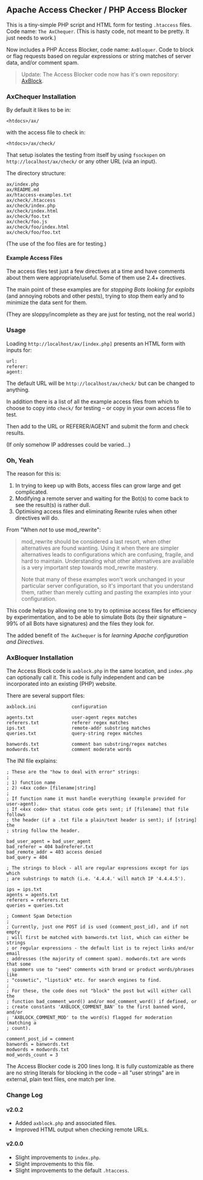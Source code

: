 ## Apache Access Checker / PHP Access Blocker

This is a tiny-simple PHP script and HTML form for testing `.htaccess` files. 
Code name: `The AxChequer`. (This is hasty code, not meant to be pretty. It 
just needs to work.)

Now includes a PHP Access Blocker, code name: `AxBloquer`. Code to block or 
flag requests based on regular expressions or string matches of server data, 
and/or comment spam.

>Update: The Access Blocker code now has it's own repository: 
>[AxBlock](https://github.com/AndovaBegarin/AxBlock).

### AxChequer Installation

By default it likes to be in:

    <htdocs>/ax/

with the access file to check in:

    <htdocs>/ax/check/

That setup isolates the testing from itself by using `fsockopen` on 
`http://localhost/ax/check/` or any other URL (via an input).

The directory structure:

    ax/index.php
    ax/README.md
    ax/htaccess-examples.txt
    ax/check/.htaccess
    ax/check/index.php
    ax/check/index.html
    ax/check/foo.txt
    ax/check/foo.js
    ax/check/foo/index.html
    ax/check/foo/foo.txt
    
(The use of the foo files are for testing.)

#### Example Access Files

The access files test just a few directives at a time and have comments 
about them were appropriate/useful. Some of them use 2.4+ directives.

The main point of these examples are for *stopping Bots looking for exploits* 
(and annoying robots and other pests), trying to stop them early and to 
minimize the data sent for them.

(They are sloppy/incomplete as they are just for testing, not the real world.)

### Usage

Loading `http://localhost/ax/[index.php]` presents an HTML form with 
inputs for:

    url:
    referer:
    agent:

The default URL will be `http://localhost/ax/check/` but can be changed to 
anything.

In addition there is a list of all the example access files from which to 
choose to copy into `check/` for testing &ndash; or copy in your own access 
file to test.

Then add to the URL or REFERER/AGENT and submit the form and check results.

(If only somehow IP addresses could be varied...)

### Oh, Yeah

The reason for this is:

1. In trying to keep up with Bots, access files can grow large and get complicated.
2. Modifying a remote server and waiting for the Bot(s) to come back to see the result(s) is rather dull.
3. Optimising access files and eliminating Rewrite rules when other directives will do.

From "When *not* to use mod_rewrite":

>mod_rewrite should be considered a last resort, when other alternatives are 
>found wanting. Using it when there are simpler alternatives leads to 
>configurations which are confusing, fragile, and hard to maintain. 
>Understanding what other alternatives are available is a very important step 
>towards mod_rewrite mastery.
>
>Note that many of these examples won't work unchanged in your particular server 
>configuration, so it's important that you understand them, rather than merely 
>cutting and pasting the examples into your configuration.

This code helps by allowing one to try to optimise access files for efficiency 
by experimentation, and to be able to simulate Bots (by their signature &ndash; 
99% of all Bots have signatures) and the files they look for.

The added benefit of `The AxChequer` is for *learning Apache configuration and Directives*.

### AxBloquer Installation

The Access Block code is `axblock.php` in the same location, and `index.php` 
can optionally call it. This code is fully independent and can be incorporated 
into an existing (PHP) website.

There are several support files:

    axblock.ini             configuration

    agents.txt              user-agent regex matches
    referers.txt            referer regex matches
    ips.txt                 remote-addr substring matches
    queries.txt             query-string regex matches

    banwords.txt            comment ban substring/regex matches
    modwords.txt            comment moderate words

The INI file explains:

    ; These are the "how to deal with error" strings:
    ;
    ; 1) function name
    ; 2) <4xx code> [filename|string]
    ;
    ; If function name it must handle everything (example provided for user-agent).
    ; If <4xx code> that status code gets sent; if [filename] that file follows 
    ; the header (if a .txt file a plain/text header is sent); if [string] the 
    ; string follow the header.

    bad_user_agent = bad_user_agent
    bad_referer = 404 badreferer.txt
    bad_remote_addr = 403 access denied
    bad_query = 404

    ; The strings to block - all are regular expressions except for ips which 
    ; are substrings to match (i.e. '4.4.4.' will match IP '4.4.4.5').

    ips = ips.txt
    agents = agents.txt
    referers = referers.txt
    queries = queries.txt

    ; Comment Spam Detection
    ;
    ; Currently, just one POST id is used (comment_post_id), and if not empty 
    ; will first be matched with banwords.txt list, which can either be strings 
    ; or regular expressions - the default list is to reject links and/or email 
    ; addresses (the majority of comment spam). modwords.txt are words that some 
    ; spammers use to "seed" comments with brand or product words/phrases like 
    ; "cosmetic", "lipstick" etc. for search engines to find.
    ;
    ; For these, the code does not "block" the post but will either call the
    ; function bad_comment_word() and/or mod_comment_word() if defined, or
    ; create constants 'AXBLOCK_COMMENT_BAN' to the first banned word, and/or 
    ; 'AXBLOCK_COMMENT_MOD' to the word(s) flagged for moderation (matching a 
    ; count).

    comment_post_id = comment
    banwords = banwords.txt
    modwords = modwords.txt
    mod_words_count = 3

The Access Blocker code is 200 lines long. It is fully customizable as there 
are no string literals for blocking in the code &ndash; all "user strings" are 
in external, plain text files, one match per line.

### Change Log

#### v2.0.2

* Added `axblock.php` and associated files.
* Improved HTML output when checking remote URLs.

#### v2.0.0

* Slight improvements to `index.php`.
* Slight improvements to this file.
* Slight improvements to the default `.htaccess`.

